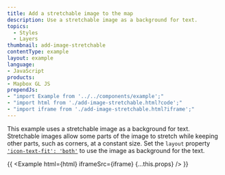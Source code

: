 ```yaml
---
title: Add a stretchable image to the map
description: Use a stretchable image as a background for text.
topics:
  - Styles
  - Layers
thumbnail: add-image-stretchable
contentType: example
layout: example
language:
- JavaScript
products:
- Mapbox GL JS
prependJs:
- "import Example from '../../components/example';"
- "import html from './add-image-stretchable.html?code';"
- "import iframe from './add-image-stretchable.html?iframe';"
---
```


This example uses a stretchable image as a background for text. Stretchable images allow some parts of the image to stretch while keeping other parts, such as corners, at a constant size. Set the `layout` property [`'icon-text-fit': 'both'`](/mapbox-gl-js/style-spec/layers/#layout-symbol-icon-text-fit) to use the image as background for the text.

{{ <Example html={html} iframeSrc={iframe} {...this.props} /> }}
